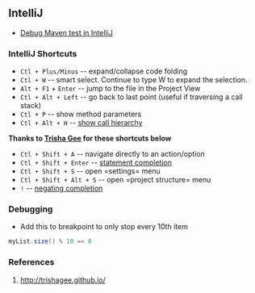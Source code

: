 ## IntelliJ

* [Debug Maven test in IntelliJ](http://stackoverflow.com/questions/6573289/intellij-idea-debugger-skips-breakpoints-when-debugging-maven-tests)

### IntelliJ Shortcuts

+ `Ctl + Plus/Minus` -- expand/collapse code folding
+ `Ctl + W` -- smart select. Continue to type W to expand the selection.
+ `Alt + F1` + `Enter` -- jump to the file in the Project View
+ `Ctl + Alt + Left` -- go back to last point (useful if traversing a call stack)
+ `Ctl + P` -- show method parameters
+ `Ctl + Alt + H` -- [show call hierarchy](https://www.jetbrains.com/idea/help/building-call-hierarchy.html)
 
__Thanks to [Trisha Gee](http://trishagee.github.io/post/stuff_i_learnt_about_intellij/) for these shortcuts below__
+ `Ctl + Shift + A` -- navigate directly to an action/option
+ `Ctl + Shift + Enter` -- [statement completion](https://confluence.jetbrains.com/display/IntelliJIDEA/Code+Completion#CodeCompletion-4.Statementcompletion)
+ `Ctl + Shift + S` -- open =settings= menu
+ `Ctl + Shift + Alt + S` -- open =project structure= menu
+ `!` -- [negating completion](https://confluence.jetbrains.com/display/IntelliJIDEA/Code+Completion#CodeCompletion-5.Negatingcompletion)


### Debugging

+ Add this to breakpoint to only stop every 10th item

```java
myList.size() % 10 == 0
```

### References
1. http://trishagee.github.io/
